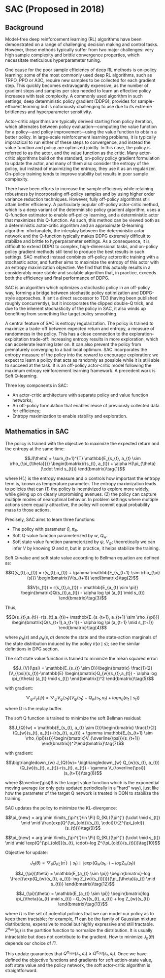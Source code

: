 # SAC (Proposed in 2018)

## Background

Model-free deep reinforcement learning (RL) algorithms have been demonstrated on a range of challenging decision making and control tasks. However, these methods typically suffer from two major challenges: very high sample complexity and brittle convergence properties, which necessitate meticulous hyperparameter tuning.

One cause for the poor sample efficiency of deep RL methods is on-policy learning: some of the most commonly used deep RL algorithms, such as TRPO, PPO or A3C, require new samples to be collected for each gradient step. This quickly becomes extravagantly expensive, as the number of gradient steps and samples per step needed to learn an effective policy increases with task complexity.  A commonly used algorithm in such settings, deep deterministic policy gradient (DDPG), provides
for sample-efficient learning but is notoriously challenging to use due to its extreme brittleness and hyperparameter
sensitivity.

Actor-critic algorithms are typically derived starting from policy iteration, which alternates between policy evaluation—computing the value function for a policy—and policy improvement—using the value function to obtain a better policy. In
large-scale reinforcement learning problems, it is typically impractical to run either of these steps to convergence, and
instead the value function and policy are optimized jointly. In this case, the policy is referred to as the actor, and the
value function as the critic. Many actor-critic algorithms build on the standard, on-policy policy gradient formulation
to update the actor, and many of them also consider the entropy of the policy, but instead of
maximizing the entropy, they use it as an regularizer. On-policy training tends to improve stability but results in poor sample complexity.

There have been efforts to increase the sample efficiency while retaining robustness by incorporating off-policy samples and by using higher order variance reduction techniques. However, fully off-policy algorithms still attain better efficiency. A particularly popular off-policy actor-critic method, which is a deep variant of the deterministic policy gradient algorithm,
uses a Q-function estimator to enable off-policy learning, and a deterministic actor that maximizes this Q-function. As such, this method can be viewed both as a deterministic actor-critic algorithm and an approximate Q-learning algorithm. nfortunately, the interplay between the deterministic actor network and the Q-function typically makes DDPG extremely difficult to stabilize and brittle to hyperparameter settings. As a consequence, it is difficult to extend DDPG to complex,
high-dimensional tasks, and on-policy policy gradient methods still tend to produce the best results in such settings. SAC method instead combines off-policy actorcritic training with a stochastic actor, and further aims to maximize the entropy of this actor with an entropy maximization objective. We find that this actually results in a considerably more stable and scalable algorithm that, in practice, exceeds both the efficiency and final performance of DDPG.

SAC is an algorithm which optimizes a stochastic policy in an off-policy way, forming a bridge between stochastic policy optimization and DDPG-style approaches. It isn’t a direct successor to TD3 (having been published roughly concurrently), but it incorporates the clipped double-Q trick, and due to the inherent stochasticity of the policy in SAC, it also winds up benefiting from something like target policy smoothing. 

A central feature of SAC is entropy regularization. The policy is trained to maximize a trade-off between expected return and entropy, a measure of randomness in the policy. This has a close connection to the exploration-exploitation trade-off: increasing entropy results in more exploration, which can accelerate learning later on. It can also prevent the policy from prematurely converging to a bad local optimum. SAC incorporates the entropy measure of the policy into the reward to encourage exploration: we expect to learn a policy that acts as randomly as possible while it is still able to succeed at the task. It is an off-policy actor-critic model following the maximum entropy reinforcement learning framework. A precedent work is Soft Q-learning.

Three key components in SAC:

- An actor-critic architecture with separate policy and value function networks;
- An off-policy formulation that enables reuse of previously collected data for efficiency;
- Entropy maximization to enable stability and exploration.

## Mathematics in SAC

The policy is trained with the objective to maximize the expected return and the entropy at the same time:

$$J(\theta) =  \sum_{t=1}^{T} \mathbb{E_{s_{t}, a_{t} \sim \rho_{\pi_{\theta}}}} \begin{bmatrix}r(s_{t}, a_{t}) + \alpha H(\pi_{\theta}(\cdot \mid s_{t})) \end{bmatrix}\tag{1}$$
 
where H(.) is the entropy measure and α controls how important the entropy term is, known as temperature parameter. The entropy maximization leads to policies that can (1) the policy is incentivized to explore more widely, while giving up on clearly unpromising avenues. (2) the policy can capture multiple modes of nearoptimal behavior. In problem settings where multiple actions seem equally attractive, the policy will commit equal probability mass to those actions.

Precisely, SAC aims to learn three functions:

- The policy with parameter $\theta$, $\pi_{\theta}$.
- Soft Q-value function parameterized by $w$, $Q_{w}$.
- Soft state value function parameterized by $\psi$, $V_{\psi}$; theoretically we can infer $V$ by knowing $Q$ and $\pi$, but in practice, it helps stabilize the training.

Soft Q-value and soft state value according to Bellman equation are defined as:

$$Q(s_{t},a_{t}) = r(s_{t},a_{t}) + \gamma \mathbb{E_{s_{t+1} \sim \rho_{\pi}(s)}} \begin{bmatrix}V(s_{t+1}) \end{bmatrix}\tag{2}$$

$$V(s_{t}) = r(s_{t},a_{t}) + \mathbb{E_{a_{t} \sim \pi}} \begin{bmatrix}Q(s_{t},a_{t}) - \alpha log \pi (a_{t} \mid s_{t}) \end{bmatrix}\tag{3}$$

Thus, 

$$Q(s_{t},a_{t})=r(s_{t},a_{t})+ \mathbb{E_{s_{t+1}, a_{t+1} \sim \rho_{\pi}}} \begin{bmatrix}Q(s_{t+1},a_{t+1}) - \alpha log \pi (a_{t+1} \mid s_{t+1}) \end{bmatrix}\tag{4}$$

where $\rho_{\pi}(s)$ and $\rho_{\pi}(s,a)$ denote the state and the state-action marginals of the state distribution induced by the policy $\pi(a \mid s)$; see the similar definitions in DPG section.

The soft state value function is trained to minimize the mean squared error:

$$J_{V}(\psi) = \mathbb{E_{s_{t} \sim D}}\begin{bmatrix} \frac{1}{2}(V_{\psi}(s_{t})-\mathbb{E} \begin{bmatrix}Q_{w}(s_{t},a_{t}) - \alpha log \pi_{\theta} (a_{t} \mid s_{t}) \end{bmatrix})^2 \end{bmatrix}\tag{5}$$

with gradient:

$$\bigtriangledown_{\psi} J_{V}(\psi)= \bigtriangledown_{\psi} V_{\psi}(s_{t}) (V_{\psi}(s_{t})-Q_{w}(s_{t}, a_{t}) + log \pi_{\theta}(a_{t} \mid s_{t}))\tag{6}$$

where D is the replay buffer.

The soft Q function is trained to minimize the soft Bellman residual:

$$J_{Q}(w) = \mathbb{E_{s_{t}, a_{t} \sim D}}\begin{bmatrix} \frac{1}{2}(Q_{w}(s_{t}, a_{t})-(r(s_{t}, a_{t}) + \gamma \mathbb{E_{s_{t+1} \sim \rho_{\pi}(s)}}\begin{bmatrix}V_{\overline{\psi}}(s_{t+1}) \end{bmatrix})^2\end{bmatrix}\tag{7}$$

with gradient: 

$$\bigtriangledown_{w} J_{Q}(w)= \bigtriangledown_{w} Q_{w}(s_{t}, a_{t}) (Q_{w}(s_{t}, a_{t})-r(s_{t}, a_{t}) - \gamma  V_{\overline{\psi}}(s_{t+1}))\tag{8}$$

where $\overline{\psi}$ is the target value function which is the exponential moving average (or only gets updated periodically in a “hard” way), just like how the parameter of the target Q network is treated in DQN to stabilize the training.

SAC updates the policy to minimize the KL-divergence:

$$\pi_{new} = arg \min \limits_{\pi^{'}\in \Pi} D_{KL}(\pi^{'} (\cdot \mid s_{t}) \mid \mid \frac{exp(Q^{\pi_{old}}(s_{t}, \cdot))}{Z^{\pi_{old}}(s_{t})})\tag{9}$$

$$\pi_{new} = arg \min \limits_{\pi^{'}\in \Pi} D_{KL}(\pi^{'} (\cdot \mid s_{t}) \mid \mid \exp(Q^{\pi_{old}}(s_{t}, \cdot)-log Z^{\pi_{old}}(s_{t})))\tag{10}$$

Objective for update: 

$$J_{\pi}(\theta) = \bigtriangledown_{\theta}D_{KL}(\pi^{'} (\cdot \mid s_{t}) \mid \mid \exp(Q_{w}(s_{t}, \cdot) - log Z_{w}(s_{t}))\tag{11}$$

$$J_{\pi}(\theta) = \mathbb{E_{a_{t} \sim \pi}} \begin{bmatrix}-log \frac{(\exp(Q_{w}(s_{t}, a_{t})-log Z_{w}(s_{t})))}{\pi_{\theta}(a_{t} \mid s_{t})} \end{bmatrix}\tag{12}$$

$$J_{\pi}(\theta) = \mathbb{E_{a_{t} \sim \pi}} \begin{bmatrix}log \pi_{\theta}(a_{t} \mid s_{t}) - Q_{w}(s_{t}, a_{t}) + log Z_{w}(s_{t})  \end{bmatrix}\tag{13}$$

where $\Pi$ is the set of potential policies that we can model our policy as to keep them tractable; for example, $\Pi$ can be the family of Gaussian mixture distributions, expensive to model but highly expressive and still tractable. $Z^{\pi_{old}}(s_{t})$ is the partition function to normalize the distribution. It is usually intractable but does not contribute to the gradient. How to minimize $J_\pi(\theta)$ depends our choice of $\Pi$.

This update guarantees that $Q^{\pi_{new}}(s_{t},a_{t}) \ge Q^{\pi_{old}}(s_{t},a_{t})$. Once we have defined the objective functions and gradients for soft action-state value, soft state value and the policy network, the soft actor-critic algorithm is straightforward.


